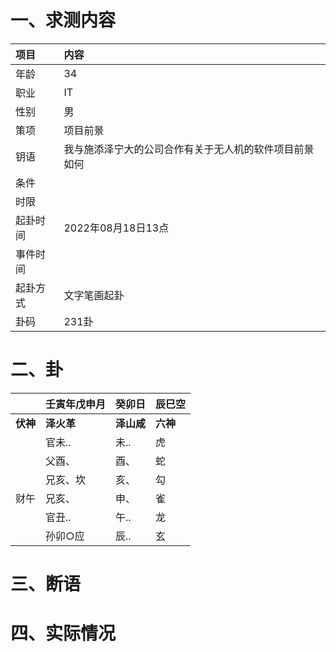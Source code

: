 # 一、求测内容
|项目|内容|
|:-|:-|
|年龄|34|
|职业|IT|
|性别|男|
|策项|项目前景|
|钥语|我与施添泽宁大的公司合作有关于无人机的软件项目前景如何|
|条件||
|时限||
|起卦时间|2022年08月18日13点|
|事件时间||
|起卦方式|文字笔画起卦|
|卦码|231卦|

# 二、卦
||壬寅年戊申月|癸卯日|辰巳空|
|:-|:-|:-|:-|
|**伏神**|**泽火革**|**泽山咸**|**六神**|
||官未..|未..|虎|
||父酉、|酉、|蛇|
||兄亥、坎|亥、|勾|
|财午|兄亥、|申、|雀|
||官丑..|午..|龙|
||孙卯○应|辰..|玄|


# 三、断语

# 四、实际情况